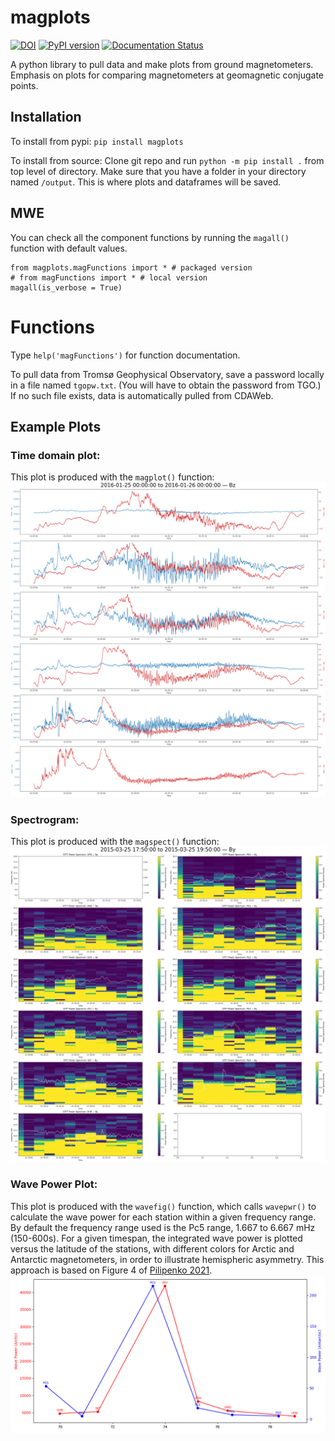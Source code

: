 # magplots
[![DOI](https://zenodo.org/badge/DOI/10.5281/zenodo.10703227.svg)](https://doi.org/10.5281/zenodo.10703227)
[![PyPI version](https://badge.fury.io/py/magplots.svg)](https://badge.fury.io/py/magplots)
[![Documentation Status](https://readthedocs.org/projects/magplots/badge/?version=latest)](https://magplots.readthedocs.io/en/latest/?badge=latest)

A python library to pull data and make plots from ground magnetometers. Emphasis on plots for comparing magnetometers at geomagnetic conjugate points.


<!-- Click here to run example code: [![Binder](https://mybinder.org/badge_logo.svg)](https://mybinder.org/v2/gh/KCollins/magplots/HEAD?labpath=Examples.ipynb) -->

## Installation
To install from pypi: 
`pip install magplots`

To install from source: 
Clone git repo and run `python -m pip install .` from top level of directory.
Make sure that you have a folder in your directory named `/output`. This is where plots and dataframes will be saved.

## MWE
You can check all the component functions by running the `magall()` function with default values.
```
from magplots.magFunctions import * # packaged version
# from magFunctions import * # local version
magall(is_verbose = True)
```

# Functions
Type `help('magFunctions')` for function documentation.

To pull data from Tromsø Geophysical Observatory, save a password locally in a file named `tgopw.txt`. (You will have to obtain the password from TGO.) If no such file exists, data is automatically pulled from CDAWeb.

## Example Plots
### Time domain plot: 
This plot is produced with the `magplot()` function:
![timedomain](docs/images/timedomain_example.png)

### Spectrogram: 
This plot is produced with the `magspect()` function:
![spectrogram](docs/images/spectrum_example.png)

### Wave Power Plot: 
This plot is produced with the `wavefig()` function, which calls `wavepwr()` to calculate the wave power for each station within a given frequency range. By default the frequency range used is the Pc5 range, 1.667 to 6.667 mHz (150-600s). For a given timespan, the integrated wave power is plotted versus the latitude of the stations, with different colors for Arctic and Antarctic magnetometers, in order to illustrate hemispheric asymmetry. This approach is based on Figure 4 of [Pilipenko 2021](https://www.doi.org/10.1029/2020JA028048).
![waveplot](output/Example_WavePower_2016-01-24_Bx.png)
